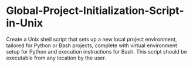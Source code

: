 # Global-Project-Initialization-Script-in-Unix
Create a Unix shell script that sets up a new local project environment, tailored for Python or Bash projects, complete with virtual environment setup for Python and execution instructions for Bash. This script should be executable from any location by the user.
